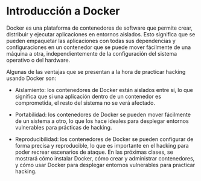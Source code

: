 # Introducción a Docker

Docker es una plataforma de contenedores de software que permite crear, distribuir y ejecutar aplicaciones en entornos aislados. Esto significa que se pueden empaquetar las aplicaciones con todas sus dependencias y configuraciones en un contenedor que se puede mover fácilmente de una máquina a otra, independientemente de la configuración del sistema operativo o del hardware.

Algunas de las ventajas que se presentan a la hora de practicar hacking usando Docker son:

* Aislamiento: los contenedores de Docker están aislados entre sí, lo que significa que si una aplicación dentro de un contenedor es comprometida, el resto del sistema no se verá afectado.

* Portabilidad: los contenedores de Docker se pueden mover fácilmente de un sistema a otro, lo que los hace ideales para desplegar entornos vulnerables para prácticas de hacking.

* Reproducibilidad: los contenedores de Docker se pueden configurar de forma precisa y reproducible, lo que es importante en el hacking para poder recrear escenarios de ataque.
En las próximas clases, se mostrará cómo instalar Docker, cómo crear y administrar contenedores, y cómo usar Docker para desplegar entornos vulnerables para practicar hacking.






































